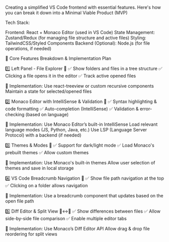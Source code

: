 Creating a simplified VS Code frontend with essential features. Here's how you can break it down into a Minimal Viable Product (MVP)

Tech Stack:

Frontend: React + Monaco Editor (used in VS Code)
State Management: Zustand/Redux (for managing file structure and active files)
Styling: TailwindCSS/Styled Components
Backend (Optional): Node.js (for file operations, if needed)

🚀 Core Features Breakdown & Implementation Plan

1️⃣ Left Panel - File Explorer 📂
✅ Show folders and files in a tree structure
✅ Clicking a file opens it in the editor
✅ Track active opened files

🔹 Implementation:
Use react-treeview or custom recursive components
Maintain a state for selected/opened files

2️⃣ Monaco Editor with IntelliSense & Validation 🧠
✅ Syntax highlighting & code formatting
✅ Auto-completion (IntelliSense)
✅ Validation & error-checking (based on language)

🔹 Implementation:
Use Monaco Editor’s built-in IntelliSense
Load relevant language modes (JS, Python, Java, etc.)
Use LSP (Language Server Protocol) with a backend (if needed)

3️⃣ Themes & Modes 🎨
✅ Support for dark/light mode
✅ Load Monaco's prebuilt themes
✅ Allow custom themes

🔹 Implementation:
Use Monaco's built-in themes
Allow user selection of themes and save in local storage

4️⃣ VS Code Breadcrumb Navigation 🧩
✅ Show file path navigation at the top
✅ Clicking on a folder allows navigation

🔹 Implementation:
Use a breadcrumb component that updates based on the open file path

5️⃣ Diff Editor & Split View 📄↔️📄
✅ Show differences between files
✅ Allow side-by-side file comparison
✅ Enable multiple editor tabs

🔹 Implementation:
Use Monaco’s Diff Editor API
Allow drag & drop file reordering for split views
